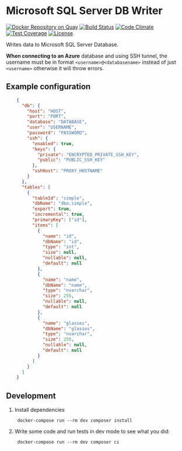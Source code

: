 # Microsoft SQL Server DB Writer

[![Docker Repository on Quay](https://quay.io/repository/keboola/db-writer-mssql/status "Docker Repository on Quay")](https://quay.io/repository/keboola/db-writer-mssql)
[![Build Status](https://travis-ci.com/keboola/db-writer-mssql.svg?branch=master)](https://travis-ci.com/keboola/db-writer-mssql)
[![Code Climate](https://codeclimate.com/github/keboola/db-writer-mssql/badges/gpa.svg)](https://codeclimate.com/github/keboola/db-writer-mssql)
[![Test Coverage](https://codeclimate.com/github/keboola/db-writer-mssql/badges/coverage.svg)](https://codeclimate.com/github/keboola/db-writer-mssql/coverage)
[![License](https://img.shields.io/badge/license-MIT-blue.svg)](https://github.com/keboola/db-writer-mssql/blob/master/LICENSE.md)

Writes data to Microsoft SQL Server Database.

**When connecting to an Azure** database and using SSH tunnel, the username must be in format `<username>@<databasename>` instead of just `<username>` otherwise it will throw errors.

## Example configuration

```json
    {
      "db": {        
        "host": "HOST",
        "port": "PORT",
        "database": "DATABASE",
        "user": "USERNAME",
        "password": "PASSWORD",
        "ssh": {
          "enabled": true,
          "keys": {
            "private": "ENCRYPTED_PRIVATE_SSH_KEY",
            "public": "PUBLIC_SSH_KEY"
          },
          "sshHost": "PROXY_HOSTNAME"
        }
      },
      "tables": [
        {
          "tableId": "simple",
          "dbName": "dbo.simple",
          "export": true, 
          "incremental": true,
          "primaryKey": ["id"],
          "items": [
            {
              "name": "id",
              "dbName": "id",
              "type": "int",
              "size": null,
              "nullable": null,
              "default": null
            },
            {
              "name": "name",
              "dbName": "name",
              "type": "nvarchar",
              "size": 255,
              "nullable": null,
              "default": null
            },
            {
              "name": "glasses",
              "dbName": "glasses",
              "type": "nvarchar",
              "size": 255,
              "nullable": null,
              "default": null
            }
          ]                                
        }
      ]
    }
```

## Development

1. Install dependencies

        docker-compose run --rm dev composer install
    
2. Write some code and run tests in dev mode to see what you did:

        docker-compose run --rm dev composer ci
    

